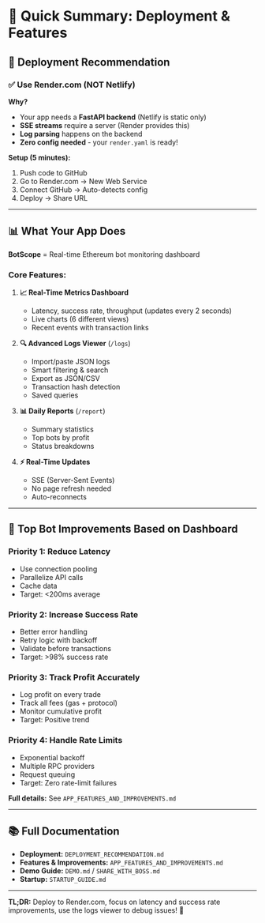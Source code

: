 # 🎯 Quick Summary: Deployment & Features

## 🚀 Deployment Recommendation

### ✅ Use Render.com (NOT Netlify)

**Why?**
- Your app needs a **FastAPI backend** (Netlify is static only)
- **SSE streams** require a server (Render provides this)
- **Log parsing** happens on the backend
- **Zero config needed** - your `render.yaml` is ready!

**Setup (5 minutes):**
1. Push code to GitHub
2. Go to Render.com → New Web Service
3. Connect GitHub → Auto-detects config
4. Deploy → Share URL

---

## 📊 What Your App Does

**BotScope** = Real-time Ethereum bot monitoring dashboard

### Core Features:

1. **📈 Real-Time Metrics Dashboard**
   - Latency, success rate, throughput (updates every 2 seconds)
   - Live charts (6 different views)
   - Recent events with transaction links

2. **🔍 Advanced Logs Viewer** (`/logs`)
   - Import/paste JSON logs
   - Smart filtering & search
   - Export as JSON/CSV
   - Transaction hash detection
   - Saved queries

3. **📊 Daily Reports** (`/report`)
   - Summary statistics
   - Top bots by profit
   - Status breakdowns

4. **⚡ Real-Time Updates**
   - SSE (Server-Sent Events)
   - No page refresh needed
   - Auto-reconnects

---

## 🤖 Top Bot Improvements Based on Dashboard

### Priority 1: Reduce Latency
- Use connection pooling
- Parallelize API calls
- Cache data
- Target: <200ms average

### Priority 2: Increase Success Rate
- Better error handling
- Retry logic with backoff
- Validate before transactions
- Target: >98% success rate

### Priority 3: Track Profit Accurately
- Log profit on every trade
- Track all fees (gas + protocol)
- Monitor cumulative profit
- Target: Positive trend

### Priority 4: Handle Rate Limits
- Exponential backoff
- Multiple RPC providers
- Request queuing
- Target: Zero rate-limit failures

**Full details:** See `APP_FEATURES_AND_IMPROVEMENTS.md`

---

## 📚 Full Documentation

- **Deployment:** `DEPLOYMENT_RECOMMENDATION.md`
- **Features & Improvements:** `APP_FEATURES_AND_IMPROVEMENTS.md`
- **Demo Guide:** `DEMO.md` / `SHARE_WITH_BOSS.md`
- **Startup:** `STARTUP_GUIDE.md`

---

**TL;DR:** Deploy to Render.com, focus on latency and success rate improvements, use the logs viewer to debug issues! 🚀
